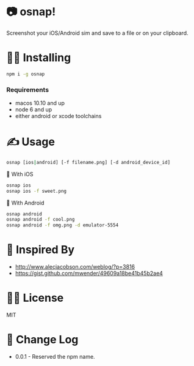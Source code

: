 # :camera: osnap!

Screenshot your iOS/Android sim and save to a file or on your clipboard.

# :golfing_woman: Installing

```sh
npm i -g osnap
```

### Requirements

* macos 10.10 and up
* node 6 and up
* either android or xcode toolchains

# :writing_hand: Usage

```sh
osnap [ios|android] [-f filename.png] [-d android_device_id]
```

:apple: With iOS
```sh
osnap ios
osnap ios -f sweet.png
```

:robot: With Android
```sh
osnap android
osnap android -f cool.png
osnap android -f omg.png -d emulator-5554
```

# :star2: Inspired By

* http://www.alecjacobson.com/weblog/?p=3816
* https://gist.github.com/mwender/49609a18be41b45b2ae4

# :policeman: License

MIT

# :dizzy: Change Log

* 0.0.1 - Reserved the npm name.

